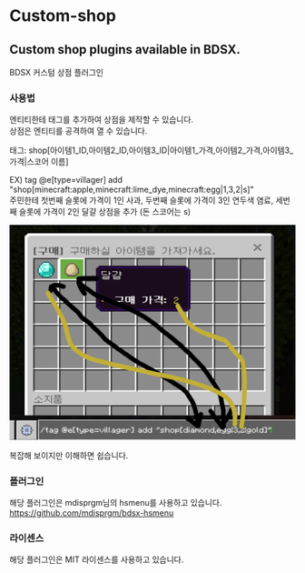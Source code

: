 # Custom-shop
## Custom shop plugins available in BDSX.     
BDSX 커스텀 상점 플러그인     
     
### 사용법          
엔티티한테 태그를 추가하여 상점을 제작할 수 있습니다.     
상점은 엔티티를 공격하여 열 수 있습니다.     
     
태그: shop[아이템1_ID,아이템2_ID,아이템3_ID|아이템1_가격,아이템2_가격,아이템3_가격|스코어 이름]     
     
EX) tag @e[type=villager] add "shop[minecraft:apple,minecraft:lime_dye,minecraft:egg|1,3,2|s]"     
주민한테 첫번째 슬롯에 가격이 1인 사과, 두번째 슬롯에 가격이 3인 연두색 염료, 세번째 슬롯에 가격이 2인 달걀 상점을 추가 (돈 스코어는 s)     
     
![p](test.png)
     
복잡해 보이지만 이해하면 쉽습니다.     
     
### 플러그인     
해당 플러그인은 mdisprgm님의 hsmenu를 사용하고 있습니다. https://github.com/mdisprgm/bdsx-hsmenu     
### 라이센스     
해당 플러그인은 MIT 라이센스를 사용하고 있습니다.
